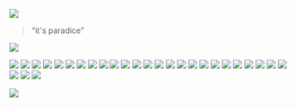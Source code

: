 
<!-- UNCOMMENT THIS OUT
UNCOMMENT THIS OUT
UNCOMMENT THIS OUT -->

<!-- ---
title: 'Vieques Puerto Rico'
subtitle: 'Cockadoodadoo!'
date: 2018-12-23 00:00:00
description: Photographying the paradice of Vieques Puerto Rico.
featured_image: '/images/wedding/TEMPLATE/01.jpg'
--- -->

![](/images/wedding/TEMPLATE/01.jpg)

> “it's paradice”

![](/images/wedding/TEMPLATE/02.jpg)

<div class="gallery" data-columns="2">
	<img src="/images/wedding/TEMPLATE/03.jpg">
	<img src="/images/wedding/TEMPLATE/04.jpg">
	<img src="/images/wedding/TEMPLATE/05.jpg">
	<img src="/images/wedding/TEMPLATE/06.jpg">
	<img src="/images/wedding/TEMPLATE/07.jpg">
	<img src="/images/wedding/TEMPLATE/08.jpg">
	<img src="/images/wedding/TEMPLATE/09.jpg">
	<img src="/images/wedding/TEMPLATE/10.jpg">
	<img src="/images/wedding/TEMPLATE/11.jpg">
	<img src="/images/wedding/TEMPLATE/12.jpg">
	<img src="/images/wedding/TEMPLATE/13.jpg">
	<img src="/images/wedding/TEMPLATE/14.jpg">
	<img src="/images/wedding/TEMPLATE/15.jpg">
	<img src="/images/wedding/TEMPLATE/16.jpg">
	<img src="/images/wedding/TEMPLATE/17.jpg">
	<img src="/images/wedding/TEMPLATE/18.jpg">
	<img src="/images/wedding/TEMPLATE/19.jpg">
	<img src="/images/wedding/TEMPLATE/20.jpg">
	<img src="/images/wedding/TEMPLATE/21.jpg">
	<img src="/images/wedding/TEMPLATE/22.jpg">
	<img src="/images/wedding/TEMPLATE/23.jpg">
	<img src="/images/wedding/TEMPLATE/24.jpg">
	<img src="/images/wedding/TEMPLATE/25.jpg">
	<img src="/images/wedding/TEMPLATE/26.jpg">
	<img src="/images/wedding/TEMPLATE/27.jpg">
	<img src="/images/wedding/TEMPLATE/28.jpg">
	<img src="/images/wedding/TEMPLATE/29.jpg">
	<img src="/images/wedding/TEMPLATE/30.jpg">
</div>

![](/images/wedding/TEMPLATE/31.jpg)
